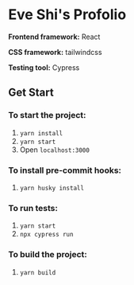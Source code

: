 # Eve Shi's Profolio

**Frontend framework:** React

**CSS framework:** tailwindcss

**Testing tool:** Cypress

## Get Start

### To start the project:

1. `yarn install`
2. `yarn start`
3. Open `localhost:3000`

### To install pre-commit hooks:

1. `yarn husky install`

### To run tests:

1. `yarn start`
2. `npx cypress run`

### To build the project:

1. `yarn build`
